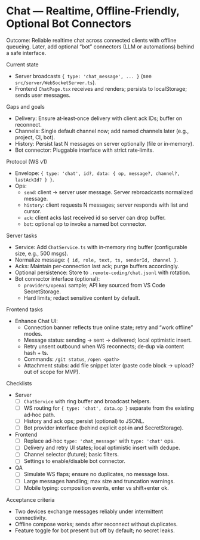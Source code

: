 # Chat — Realtime, Offline‑Friendly, Optional Bot Connectors

Outcome: Reliable realtime chat across connected clients with offline queueing. Later, add optional “bot” connectors (LLM or automations) behind a safe interface.

Current state

- Server broadcasts `{ type: 'chat_message', ... }` (see `src/server/WebSocketServer.ts`).
- Frontend `ChatPage.tsx` receives and renders; persists to localStorage; sends user messages.

Gaps and goals

- Delivery: Ensure at‑least‑once delivery with client ack IDs; buffer on reconnect.
- Channels: Single default channel now; add named channels later (e.g., project, CI, bot).
- History: Persist last N messages on server optionally (file or in‑memory).
- Bot connector: Pluggable interface with strict rate‑limits.

Protocol (WS v1)

- Envelope: `{ type: 'chat', id?, data: { op, message?, channel?, lastAckId? } }`.
- Ops:
  - `send`: client → server user message. Server rebroadcasts normalized message.
  - `history`: client requests N messages; server responds with list and cursor.
  - `ack`: client acks last received id so server can drop buffer.
  - `bot`: optional op to invoke a named bot connector.

Server tasks

- Service: Add `ChatService.ts` with in‑memory ring buffer (configurable size, e.g., 500 msgs).
- Normalize message: `{ id, role, text, ts, senderId, channel }`.
- Acks: Maintain per‑connection last ack; purge buffers accordingly.
- Optional persistence: Store to `.remote-coding/chat.jsonl` with rotation.
- Bot connector interface (optional):
  - `providers/openai` sample; API key sourced from VS Code SecretStorage.
  - Hard limits; redact sensitive content by default.

Frontend tasks

- Enhance Chat UI:
  - Connection banner reflects true online state; retry and “work offline” modes.
  - Message status: sending → sent → delivered; local optimistic insert.
  - Retry unsent outbound when WS reconnects; de‑dup via content hash + ts.
  - Commands: `/git status`, `/open <path>`
  - Attachment stubs: add file snippet later (paste code block → upload? out of scope for MVP).

Checklists

- Server
  - [ ] `ChatService` with ring buffer and broadcast helpers.
  - [ ] WS routing for `{ type: 'chat', data.op }` separate from the existing ad‑hoc path.
  - [ ] History and ack ops; persist (optional) to JSONL.
  - [ ] Bot provider interface (behind explicit opt‑in and SecretStorage).
- Frontend
  - [ ] Replace ad‑hoc `type: 'chat_message'` with `type: 'chat'` ops.
  - [ ] Delivery and retry UI states; local optimistic insert with dedupe.
  - [ ] Channel selector (future); basic filters.
  - [ ] Settings to enable/disable bot connector.
- QA
  - [ ] Simulate WS flaps; ensure no duplicates, no message loss.
  - [ ] Large messages handling; max size and truncation warnings.
  - [ ] Mobile typing: composition events, enter vs shift+enter ok.

Acceptance criteria

- Two devices exchange messages reliably under intermittent connectivity.
- Offline compose works; sends after reconnect without duplicates.
- Feature toggle for bot present but off by default; no secret leaks.

